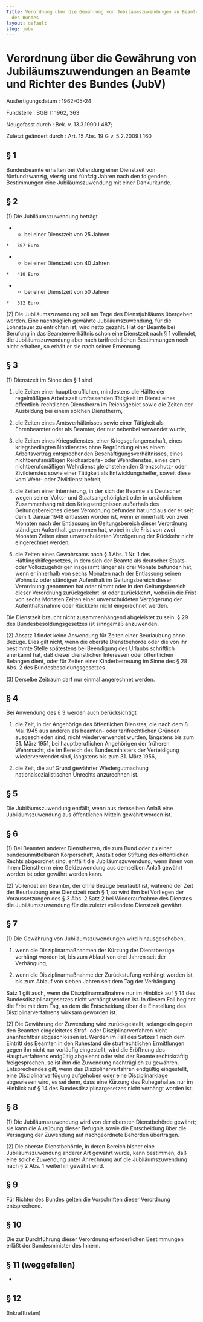 ```yaml
---
Title: Verordnung über die Gewährung von Jubiläumszuwendungen an Beamte und Richter
  des Bundes
layout: default
slug: jubv
---
```


# Verordnung über die Gewährung von Jubiläumszuwendungen an Beamte und Richter des Bundes (JubV)

Ausfertigungsdatum
:   1962-05-24

Fundstelle
:   BGBl I: 1962, 363

Neugefasst durch
:   Bek. v. 13.3.1990 I 487;

Zuletzt geändert durch
:   Art. 15 Abs. 19 G v. 5.2.2009 I 160


## § 1

Bundesbeamte erhalten bei Vollendung einer Dienstzeit von
fünfundzwanzig, vierzig und fünfzig Jahren nach den folgenden
Bestimmungen eine Jubiläumszuwendung mit einer Dankurkunde.


## § 2

(1) Die Jubiläumszuwendung beträgt

*    *   bei einer Dienstzeit von 25 Jahren

    *   307 Euro


*    *   bei einer Dienstzeit von 40 Jahren

    *   410 Euro


*    *   bei einer Dienstzeit von 50 Jahren

    *   512 Euro.




(2) Die Jubiläumszuwendung soll am Tage des Dienstjubiläums übergeben
werden. Eine nachträglich gewährte Jubiläumszuwendung, für die
Lohnsteuer zu entrichten ist, wird netto gezahlt. Hat der Beamte bei
Berufung in das Beamtenverhältnis schon eine Dienstzeit nach § 1
vollendet, die Jubiläumszuwendung aber nach tarifrechtlichen
Bestimmungen noch nicht erhalten, so erhält er sie nach seiner
Ernennung.


## § 3

(1) Dienstzeit im Sinne des § 1 sind

1.  die Zeiten einer hauptberuflichen, mindestens die Hälfte der
    regelmäßigen Arbeitszeit umfassenden Tätigkeit im Dienst eines
    öffentlich-rechtlichen Dienstherrn im Reichsgebiet sowie die Zeiten
    der Ausbildung bei einem solchen Dienstherrn,


2.  die Zeiten eines Amtsverhältnisses sowie einer Tätigkeit als
    Ehrenbeamter oder als Beamter, der nur nebenbei verwendet wurde,


3.  die Zeiten eines Kriegsdienstes, einer Kriegsgefangenschaft, eines
    kriegsbedingten Notdienstes ohne Begründung eines einem Arbeitsvertrag
    entsprechenden Beschäftigungsverhältnisses, eines nichtberufsmäßigen
    Reichsarbeits- oder Wehrdienstes, eines dem nichtberufsmäßigen
    Wehrdienst gleichstehenden Grenzschutz- oder Zivildienstes sowie einer
    Tätigkeit als Entwicklungshelfer, soweit diese vom Wehr- oder
    Zivildienst befreit,


4.  die Zeiten einer Internierung, in der sich der Beamte als Deutscher
    wegen seiner Volks- und Staatsangehörigkeit oder in ursächlichem
    Zusammenhang mit den Kriegsereignissen außerhalb des Geltungsbereiches
    dieser Verordnung befunden hat und aus der er seit dem 1. Januar 1948
    entlassen worden ist, wenn er innerhalb von zwei Monaten nach der
    Entlassung im Geltungsbereich dieser Verordnung ständigen Aufenthalt
    genommen hat, wobei in die Frist von zwei Monaten Zeiten einer
    unverschuldeten Verzögerung der Rückkehr nicht eingerechnet werden,


5.  die Zeiten eines Gewahrsams nach § 1 Abs. 1 Nr. 1 des
    Häftlingshilfegesetzes, in dem sich der Beamte als deutscher Staats-
    oder Volkszugehöriger insgesamt länger als drei Monate befunden hat,
    wenn er innerhalb von sechs Monaten nach der Entlassung seinen
    Wohnsitz oder ständigen Aufenthalt im Geltungsbereich dieser
    Verordnung genommen hat oder nimmt oder in den Geltungsbereich dieser
    Verordnung zurückgekehrt ist oder zurückkehrt, wobei in die Frist von
    sechs Monaten Zeiten einer unverschuldeten Verzögerung der
    Aufenthaltsnahme oder Rückkehr nicht eingerechnet werden.



Die Dienstzeit braucht nicht zusammenhängend abgeleistet zu sein. § 29
des Bundesbesoldungsgesetzes ist sinngemäß anzuwenden.

(2) Absatz 1 findet keine Anwendung für Zeiten einer Beurlaubung ohne
Bezüge. Dies gilt nicht, wenn die oberste Dienstbehörde oder die von
ihr bestimmte Stelle spätestens bei Beendigung des Urlaubs schriftlich
anerkannt hat, daß dieser dienstlichen Interessen oder öffentlichen
Belangen dient, oder für Zeiten einer Kinderbetreuung im Sinne des §
28 Abs. 2 des Bundesbesoldungsgesetzes.

(3) Derselbe Zeitraum darf nur einmal angerechnet werden.


## § 4

Bei Anwendung des § 3 werden auch berücksichtigt

1.  die Zeit, in der Angehörige des öffentlichen Dienstes, die nach dem 8.
    Mai 1945 aus anderen als beamten- oder tarifrechtlichen Gründen
    ausgeschieden sind, nicht wiederverwendet wurden, längstens bis zum
    31\. März 1951, bei hauptberuflichen Angehörigen der früheren
    Wehrmacht, die im Bereich des Bundesministers der Verteidigung
    wiederverwendet sind, längstens bis zum 31. März 1956,


2.  die Zeit, die auf Grund gewährter Wiedergutmachung
    nationalsozialistischen Unrechts anzurechnen ist.





## § 5

Die Jubiläumszuwendung entfällt, wenn aus demselben Anlaß eine
Jubiläumszuwendung aus öffentlichen Mitteln gewährt worden ist.


## § 6

(1) Bei Beamten anderer Dienstherren, die zum Bund oder zu einer
bundesunmittelbaren Körperschaft, Anstalt oder Stiftung des
öffentlichen Rechts abgeordnet sind, entfällt die Jubiläumszuwendung,
wenn ihnen von ihrem Dienstherrn eine Geldzuwendung aus demselben
Anlaß gewährt worden ist oder gewährt werden kann.

(2) Vollendet ein Beamter, der ohne Bezüge beurlaubt ist, während der
Zeit der Beurlaubung eine Dienstzeit nach § 1, so wird ihm bei
Vorliegen der Voraussetzungen des § 3 Abs. 2 Satz 2 bei Wiederaufnahme
des Dienstes die Jubiläumszuwendung für die zuletzt vollendete
Dienstzeit gewährt.


## § 7

(1) Die Gewährung von Jubiläumszuwendungen wird hinausgeschoben,

1.  wenn die Disziplinarmaßnahmen der Kürzung der Dienstbezüge verhängt
    worden ist, bis zum Ablauf von drei Jahren seit der Verhängung,


2.  wenn die Disziplinarmaßnahme der Zurückstufung verhängt worden ist,
    bis zum Ablauf von sieben Jahren seit dem Tag der Verhängung.



Satz 1 gilt auch, wenn die Disziplinarmaßnahme nur im Hinblick auf §
14 des Bundesdisziplinargesetzes nicht verhängt worden ist. In diesem
Fall beginnt die Frist mit dem Tag, an dem die Entscheidung über die
Einstellung des Disziplinarverfahrens wirksam geworden ist.

(2) Die Gewährung der Zuwendung wird zurückgestellt, solange ein gegen
den Beamten eingeleitetes Straf- oder Disziplinarverfahren nicht
unanfechtbar abgeschlossen ist. Werden im Fall des Satzes 1 nach dem
Eintritt des Beamten in den Ruhestand die strafrechtlichen
Ermittlungen gegen ihn nicht nur vorläufig eingestellt, wird die
Eröffnung des Hauptverfahrens endgültig abgelehnt oder wird der Beamte
rechtskräftig freigesprochen, so ist ihm die Zuwendung nachträglich zu
gewähren. Entsprechendes gilt, wenn das Disziplinarverfahren endgültig
eingestellt, eine Disziplinarverfügung aufgehoben oder eine
Disziplinarklage abgewiesen wird, es sei denn, dass eine Kürzung des
Ruhegehaltes nur im Hinblick auf § 14 des Bundesdisziplinargesetzes
nicht verhängt worden ist.


## § 8

(1) Die Jubiläumszuwendung wird von der obersten Dienstbehörde
gewährt; sie kann die Ausübung dieser Befugnis sowie die Entscheidung
über die Versagung der Zuwendung auf nachgeordnete Behörden
übertragen.

(2) Die oberste Dienstbehörde, in deren Bereich bisher eine
Jubiläumszuwendung anderer Art gewährt wurde, kann bestimmen, daß eine
solche Zuwendung unter Anrechnung auf die Jubiläumszuwendung nach § 2
Abs. 1 weiterhin gewährt wird.


## § 9

Für Richter des Bundes gelten die Vorschriften dieser Verordnung
entsprechend.


## § 10

Die zur Durchführung dieser Verordnung erforderlichen Bestimmungen
erläßt der Bundesminister des Innern.


## § 11 (weggefallen)

-


## § 12

(Inkrafttreten)

